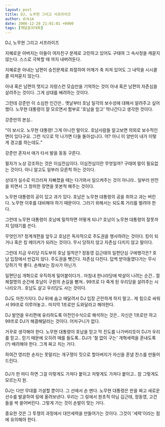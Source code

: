 ```yaml
---
layout: post
title: DJ, 노무현 그리고 서프라이즈
author: drkim
date: 2006-12-28 21:01:01 +0900
tags: [깨달음의대화]
---
```





  DJ, 노무현 그리고 서프라이즈 



  


  지혜로운 아버지는 아들이 여자친구 문제로 고민하고 있어도 구태여 그 속사정을 캐묻지 않는다. 스스로 극복할 때 까지 내버려둔다.



  


  지혜로운 아내는 남편이 승진문제로 좌절하여 어깨가 축 처져 있어도 그 내막을 시시콜콜 따져묻지 않는다.



  


  아내 혹은 남편의 멋지고 자랑스런 모습만을 기억하는 것이 아내 혹은 남편의 자존심을 살려주는 것이다. 그게 상대를 배려하는 것이다.



  


  그런데 강준만 이 소심한 인간은.. 옛날부터 호남 일각의 보수성에 대해서 알려주고 싶어했다. 노무현 대통령이 잘 모르면서 함부로 '호남을 믿고' 막나간다고 생각한 것이다.



  


  강준만의 본심..



  


  “이 보시오. 노무현 대통령! 그게 아니란 말이오. 호남사람들 알고보면 의외로 보수적인 면이 있다구요. 그런 식으로 막 나가면 다들 돌아섭니다. 어? 아니 이 양반이 내가 이렇게 경고를 하는데도.”



  


  강준만 혼자서 애가 타서 발을 동동 구른다.



  


  필자가 노상 강조하는 것은 이심전심이다. 이심전심이란 무엇일까? 구태여 말이 필요없는 것이다. 아니 알고도 일부러 모른척 하는 것이다.



  


  상대가 실수로 미끄러져 자빠졌을 때는 다가와서 일으켜주는 것이 아니라.. 일부러 딴전을 피면서 그 창피한 장면을 못본척 해주는 것이다.



  


  노무현 대통령의 공이 있고 과가 있다. 호남은 노무현 대통령의 공을 취하고 과는 버린다. 노무현 이후를 대비해야 하기 때문이다. 그러기 위해서는 되도록 거리를 벌려야 한다.



  


  그런데 노무현 대통령이 호남에 밀착하면 어떻게 되나? 호남이 노무현 대통령의 잘못까지 덤태기를 쓴다.



  


  무엇인가? 정계개편을 앞두고 호남은 독자적으로 주도권을 행사하려는 것이다. 킹이 되거나 혹은 킹 메이커가 되려는 것이다. 무시 당하지 않고 자존심 다치지 않고 말이다.






  그런데 지금 우리당 지도부의 호남 밀착은? 정동영 김근태의 일편단심 구애행각은? 호남 입장에서 반갑지 않다. 주도권을 뺏긴다. 자존심 다친다. 덥썩 받아들였다가는 무시 당하기 딱 좋다. 손해보는 장사가 아닌가.



  


  일편단심 개혁으로 우직하게 밀어붙이다가.. 마침내 한나라당에 박살이 나려는 순간.. 절체절명의 순간에 호남이 구원의 손길을 뻗쳐.. 99프로 다 죽게 된 우리당을 살려주는 시나리오가.. 호남도 살고 우리당도 사는 것이다.



  


  DJ도 마찬가지다. DJ 뒤에 숨고 매달려서 DJ 입장 곤란하게 하지 말고.. 제 힘으로 싸워서 99프로 이루어놓고.. 마지막 1프로만 도와달라고 해야한다.



  


  DJ 발언을 우리편에 유리하도록 아전인수식으로 해석하는 것은.. 자신은 1프로만 하고 99프로 DJ가 해결해달라는 것이다. 어처구니가 없다.



  


  거꾸로 생각해야 한다. 노무현 대통령이 호남을 믿고 막 진도를 나가버리듯이 DJ가 우리를 믿고.. 믿기 때문에 오히려 매를 들도록.. DJ가 '철 없이 구는' 개혁세력을 혼내도록(?) 배려해야 한다. 그게 짜고 치는 거다.



  


  하여간 영리한 손자는 못말리는 개구쟁이 짓으로 할아버지가 자신을 혼낼 찬스를 만들어 드린다.



  


  


  ### 



  


  DJ가 한 마디 하면 그걸 이렇게도 가져다 붙이고 저렇게도 가져다 붙이고.. 참 그렇게도 모르는지 원.



  


  DJ는 다만 무대를 가설할 뿐이다. 그 선에서 손 뗀다. 노무현 대통령은 판을 짜고 새로운 선수를 발굴하여 링에 올려보낸다. 우리는 그 링에서 원초적 아님 김근태, 정동영, 고건들을 싹 쓸어버린다. 그렇게 가는 것이 손발이 맞는 거다.



  


  중요한 것은 그 투쟁의 과정에서 대안세력을 만들어가는 것이다. 그것이 '세력'이라는 점에 유의해야 한다.
